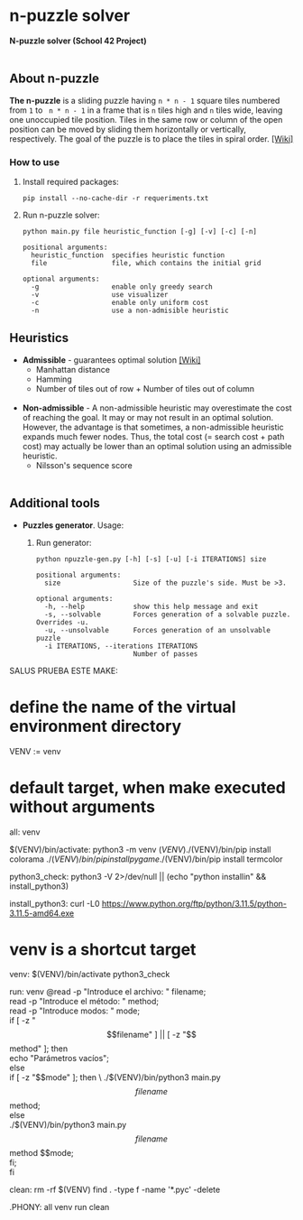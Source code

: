 # n-puzzle solver

**N-puzzle solver (School 42 Project)**
<br></br>

## About n-puzzle

**The n-puzzle** is a sliding puzzle having `n * n - 1` square tiles numbered from `1` to ` n * n - 1` in a frame that is `n` tiles high and `n` tiles wide, leaving one unoccupied tile position. Tiles in the same row or column of the open position can be moved by sliding them horizontally or vertically, respectively. The goal of the puzzle is to place the tiles in spiral order. [[Wiki]](https://en.wikipedia.org/wiki/15_puzzle)


### How to use

1. Install required packages:

	```
	pip install --no-cache-dir -r requeriments.txt
	```
2. Run n-puzzle solver:

	```
	python main.py file heuristic_function [-g] [-v] [-c] [-n]

	positional arguments:
	  heuristic_function  specifies heuristic function
	  file                file, which contains the initial grid

	optional arguments:
	  -g                  enable only greedy search
	  -v                  use visualizer
 	  -c                  enable only uniform cost
      -n                  use a non-admisible heuristic
 
	```

## Heuristics

- **Admissible** - guarantees optimal solution [[Wiki]](https://en.wikipedia.org/wiki/Admissible_heuristic)
	- Manhattan distance
	- Hamming
	- Number of tiles out of row + Number of tiles out of column 
<br></br>
- **Non-admissible** - A non-admissible heuristic may overestimate the cost of reaching the goal. It may or may not result in an optimal solution. However, the advantage is that sometimes, a non-admissible heuristic expands much fewer nodes. Thus, the total cost (= search cost + path cost) may actually be lower than an optimal solution using an admissible heuristic.
	- Nilsson's sequence score <br></br>

## Additional tools

- **Puzzles generator**. Usage:

	1. Run generator:

		```
		python npuzzle-gen.py [-h] [-s] [-u] [-i ITERATIONS] size

		positional arguments:
		  size                  Size of the puzzle's side. Must be >3.

		optional arguments:
		  -h, --help            show this help message and exit
		  -s, --solvable        Forces generation of a solvable puzzle. Overrides -u.
		  -u, --unsolvable      Forces generation of an unsolvable puzzle
		  -i ITERATIONS, --iterations ITERATIONS
		                        Number of passes
		```



SALUS PRUEBA ESTE MAKE:


# define the name of the virtual environment directory
VENV := venv

# default target, when make executed without arguments
all: venv

$(VENV)/bin/activate:
        python3 -m venv $(VENV)
        ./$(VENV)/bin/pip install colorama
        ./$(VENV)/bin/pip install pygame
        ./$(VENV)/bin/pip install termcolor

python3_check:
        python3 -V 2>/dev/null || (echo "python installin" && install_python3)

install_python3:
        curl -L0 https://www.python.org/ftp/python/3.11.5/python-3.11.5-amd64.exe

# venv is a shortcut target
venv: $(VENV)/bin/activate python3_check

run: venv
        @read -p "Introduce el archivo: " filename; \
        read -p "Introduce el método: " method; \
        read -p "Introduce modos: " mode; \
        if [ -z "$$filename" ] || [ -z "$$method" ]; then \
                echo "Parámetros vacíos"; \
        else \
                if [ -z "$$mode" ]; then \
                        ./$(VENV)/bin/python3 main.py $$filename $$method; \
                else \
                        ./$(VENV)/bin/python3 main.py $$filename $$method $$mode; \
                fi; \
        fi

clean:
        rm -rf $(VENV)
        find . -type f -name '*.pyc' -delete

.PHONY: all venv run clean
